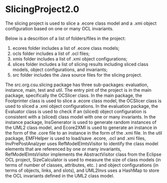 SlicingProject2.0
=================
The slicing project is used to slice a .ecore class model and a .xmi object configuration based on one or many OCL invariants.

Below is a descrition of a list of folders/files in the project:
1. ecores folder includes a list of .ecore class models; 
2. ocls folder includes a list of .ocl files; 
3. xmis folder includes a list of .xmi object configurations; 
4. slices folder includes a list of slicing results including sliced class models, object configurations, and invariants; 
5. src folder includes the Java source files for the slicing project. 

The src.org.csu.slicing package has three sub-packages: evaluation, instance, main, test and util. 
The entry pint of the project is in the main package, specifically the OCSlicer class. 
In the main package, the Footprinter class is used to slice a .ecore class model, 
the OCSlicer class is used to sliced a .xmi object configurations.
In the evaluation package, the Evaluator class is used to check if an (sliced) object configuration is 
consistent with a (sliced) class model with one or many invariants. 
In the instance package, InsGenerator is used to generate random instances of the UML2 class model, and 
Ecore2XMI is used to generate an instance in the form of the .core file to an instance in the form of the .xmi file.
In the util package, EMFHelper is used to load/save .ecore, .ocl and .xmi files, 
InvPrePostAnalzyer uses RefModelElmtsVisitor to identify the class model elements that are referenced 
by one or many invariants, RefModelElmtsVisitor implements the AbstractVisitor class from the Eclipse 
OCL project, SizeCalculator is used to measure the size of class models (in terms of number of classes, 
attributes, etc. ) and object configurations (in terms of objects, links, and slots), 
and UML2Invs uses a HashMap to store the OCL invariants defined in the UML2 class model.

